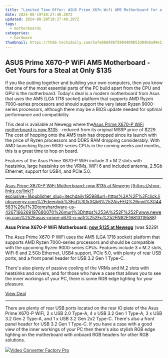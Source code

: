 ```yaml
---
title: "Limited Time Offer: ASUS Prime X67n Wifi AM5 Motherboard for a Low Price of 135$"
date: 2024-08-19T10:27:40.207Z
updated: 2024-08-20T10:27:40.207Z
tags:
  - motherboards
categories:
  - hardware
thumbnail: https://thmb.techidaily.com/5afe86849bf590d409853d04b8a99e11d10b3e991d982afab53fab4cf94688c5.jpg
---
```


## ASUS Prime X670-P WiFi AM5 Motherboard - Get Yours for a Steal at Only $135

If you like putting together and building your own computers, then you know that one of the most essential parts of the PC build apart from the CPU and GPU is the motherboard. Today's deal is a modern motherboard from Asus that uses the AM5 (LGA 1718 socket) platform that supports AMD Ryzen 7000-series processors and should support the very latest Ryzen 9000-series processors, although there may be a BIOS update needed for optimal performance and compatibility.

 This deal is available at Newegg where the[Asus Prime X670-P WiFi motherboard is now $135](https://shop-links.co/link/?exclusive=1&publisher_slug=itechdaily19598&url=https%3A%2F%2Fclick.linksynergy.com%2Fdeeplink%3Fid%3DkXQk6%252AivFEQ%26mid%3D44583%26u1%3Dtomshardware-us-1913564909561535909%26murl%3Dhttps%253A%252F%252Fwww.newegg.com%252Fasus-prime-x670-p-wifi%252Fp%252FN82E16813119588) \- reduced from its original MSRP price of $229\. The cost of hopping onto the AM5 train has dropped since its launch with the price of Ryzen processors and DDR5 RAM dropping considerably. With AMD launching Ryzen 9000-series CPUs in the coming weeks and months, this is a great time to hop on board.

 Features of the Asus Prime X670-P WiFi include 3 x M.2 slots with heatsinks, large heatsinks on the VRMs, WiFi 6 and included antenna, 2.5Gb Ethernet, support for USB4, and PCIe 5.0.

---

[Asus Prime X670-P WiFi Motherboard: now $135 at Newegg](https://cdn.mos.cms.futurecdn.net/bxi5VhucS3bFPUZ3WZmArk-200-100.png "Asus Prime X670-P WiFi Motherboard: now $135 at Newegg") ](https://shop-links.co/link/?exclusive=1&publisher_slug=itechdaily19598&url=https%3A%2F%2Fclick.linksynergy.com%2Fdeeplink%3Fid%3DkXQk6%252AivFEQ%26mid%3D44583%26u1%3Dtomshardware-us-4267166269197680070%26murl%3Dhttps%253A%252F%252Fwww.newegg.com%252Fasus-prime-x670-p-wifi%252Fp%252FN82E16813119588)

**Asus Prime X670-P WiFi Motherboard:** [**now $135 at Newegg**](https://shop-links.co/link/?exclusive=1&publisher_slug=itechdaily19598&url=https%3A%2F%2Fclick.linksynergy.com%2Fdeeplink%3Fid%3DkXQk6%252AivFEQ%26mid%3D44583%26u1%3Dtomshardware-us-9358642672039332943%26murl%3Dhttps%253A%252F%252Fwww.newegg.com%252Fasus-prime-x670-p-wifi%252Fp%252FN82E16813119588) (was $229)  
  
 The Asus Prime X670-P WiFi uses the AM5 (LGA 1718 socket) platform that supports AMD Ryzen 7000-series processors and should be compatible with the upcoming Ryzen 9000-series CPUs. Features include 3 x M.2 slots, WiFi 6 and 2.5Gb Ethernet, USB4 support, PCIe 5.0, with plenty of rear USB ports, and a front panel header for USB 3.2 Gen 1 Type-C.

 There's also plenty of passive cooling of the VRMs and M.2 slots with heatsinks and covers, and for those who have a case that allows you to see the inner workings of your PC, there is some RGB edge lighting for your pleasure.

[View Deal](https://shop-links.co/link/?exclusive=1&publisher_slug=itechdaily19598&url=https%3A%2F%2Fclick.linksynergy.com%2Fdeeplink%3Fid%3DkXQk6%252AivFEQ%26mid%3D44583%26u1%3Dtomshardware-us-4267166269197680070%26murl%3Dhttps%253A%252F%252Fwww.newegg.com%252Fasus-prime-x670-p-wifi%252Fp%252FN82E16813119588)

---

 There are plenty of rear USB ports located on the rear IO plate of the Asus Prime X670-P WiFi, 2 x USB 2.0 Type-A, 4 x USB 3.2 Gen 1 Type-A, 3 x USB 3.2 Gen 2 Type-A, and 1 x USB 3.2 Gen 2x2 Type-C. There's also a front panel header for USB 3.2 Gen 1 Type-C. If you have a case with a good view of the inner workings of your PC then there's also stylish RGB edge lighting on the motherboard with onboard RGB headers for other RGB solutions.

<ins class="adsbygoogle"
     style="display:block"
     data-ad-format="autorelaxed"
     data-ad-client="ca-pub-7571918770474297"
     data-ad-slot="1223367746"></ins>



<ins class="adsbygoogle"
     style="display:block"
     data-ad-client="ca-pub-7571918770474297"
     data-ad-slot="8358498916"
     data-ad-format="auto"
     data-full-width-responsive="true"></ins>



<!-- affiliate ads begin -->
<a href="https://secure.2checkout.com/order/checkout.php?PRODS=4537547&QTY=1&AFFILIATE=108875&CART=1"><img src="https://secure.avangate.com/images/merchant/4b0a0290ad7df100b77e86839989a75e/products/vcfpro.png" border="0">Video Converter Factory Pro</a>
<!-- affiliate ads end -->